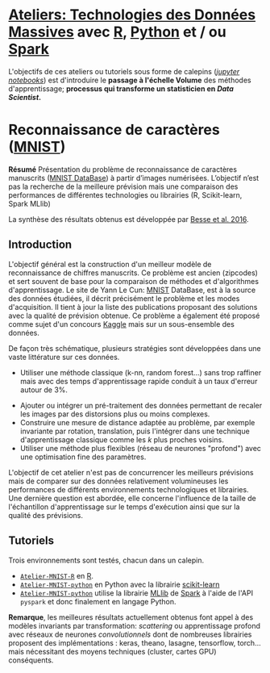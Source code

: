 # [Ateliers: Technologies des Données Massives](https://github.com/wikistat/Ateliers-Big-Data) avec [R](https://cran.r-project.org/), [Python](https://www.python.org/) et / ou [Spark](href="http://spark.apache.org/)

L'objectifs de ces ateliers ou tutoriels sous forme de calepins ([*jupyter notebooks*](http://jupyter.org/)) est d'introduire le **passage à l'échelle Volume** des méthodes d'apprentissage; **processus qui transforme un statisticien en *Data Scientist*.** 


# Reconnaissance de caractères  ([MNIST](http://yann.lecun.com/exdb/mnist/)) 


**Résumé** Présentation du problème de reconnaissance de caractères manuscrits ([MNIST DataBase](http://yann.lecun.com/exdb/mnist/)) à partir d’images numérisées. L’objectif
n’est pas la recherche de la meilleure prévision mais une comparaison des performances de différentes technologies ou librairies (R, Scikit-learn, Spark MLlib)

La synthèse des résultats obtenus est développée par [Besse et al. 2016](https://hal.archives-ouvertes.fr/hal-01350099).

## Introduction
L'objectif général est la construction d'un meilleur modèle de reconnaissance de chiffres manuscrits. Ce problème est ancien (zipcodes) et sert souvent de base pour la comparaison de méthodes et d'algorithmes d'apprentissage. Le site de Yann Le Cun: [MNIST](http://yann.lecun.com/exdb/mnist/) DataBase, est à la source des données étudiées, il décrit précisément le problème et les modes d'acquisition. Il tient à jour la liste des publications proposant des solutions avec la qualité de prévision obtenue. Ce problème a également été proposé comme sujet d'un concours [Kaggle](https://www.kaggle.com/competitions) mais sur un sous-ensemble des données. 

De façon très schématique, plusieurs stratégies sont développées dans une vaste littérature sur ces données.  

- Utiliser une méthode classique (k-nn, random forest...) sans trop raffiner mais avec des temps d'apprentissage rapide conduit à un taux d'erreur autour de 3\%.
* Ajouter  ou intégrer un pré-traitement des données permettant de recaler les images par des distorsions plus ou moins complexes.
* Construire une mesure de distance adaptée au problème, par exemple invariante par rotation, translation, puis l'intégrer dans une technique d'apprentissage classique comme les $k$ plus proches voisins.
* Utiliser une méthode plus flexibles (réseau de neurones "profond") avec une optimisation fine des paramètres.

L'objectif de cet atelier n'est pas de concurrencer les meilleurs prévisions mais de comparer sur des données relativement volumineuses les performances de différents environnements technologiques et librairies.  Une dernière question est abordée, elle concerne l'influence de la taille de l'échantillon d'apprentissage sur le temps d'exécution ainsi que sur la qualité des prévisions.

## Tutoriels

Trois environnements sont testés, chacun dans un calepin.

- [`Atelier-MNIST-R`](https://github.com/wikistat/Ateliers-Big-Data/blob/master/2-MNIST/Atelier-MNIST-R.ipynb) en [R](https://cran.r-project.org/).
- [`Atelier-MNIST-python`](https://github.com/wikistat/Ateliers-Big-Data/blob/master/2-MNIST/Atelier-MNIST-python.ipynb) en Python avec la librairie [scikit-learn](http://scikit-learn.org/stable/)
- [`Atelier-MNIST-python`](https://github.com/wikistat/Ateliers-Big-Data/blob/master/2-MNIST/Atelier-MNIST-pyspark.ipynb) utilise la librairie [MLlib](http://spark.apache.org/mllib/) de [Spark](http://spark.apache.org) à l'aide de l'API `pyspark` et donc finalement en langage Python.

**Remarque**, les meilleures résultats actuellement obtenus font appel à des modèles invariants par transformation: *scattering* ou apprentissage profond avec réseaux de neurones  *convolutionnels* dont de nombreuses librairies proposent des implémentations : keras, theano, lasagne, tensorflow, torch... mais nécessitant des moyens techniques (cluster, cartes GPU) conséquents.


